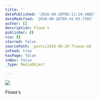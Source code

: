 ```yaml
---
title: ''
datePublished: '2016-08-20T06:11:19.488Z'
dateModified: '2016-08-20T05:41:03.730Z'
author: []
description: Flowa’s
publisher: {}
via: {}
starred: false
sourcePath: _posts/2016-08-20-flowas.md
inFeed: true
hasPage: false
inNav: false
_type: MediaObject

---
```

![](https://the-grid-user-content.s3-us-west-2.amazonaws.com/35c02739-93d3-48c3-a18d-61b590a0b73c.jpg)

Flowa's
